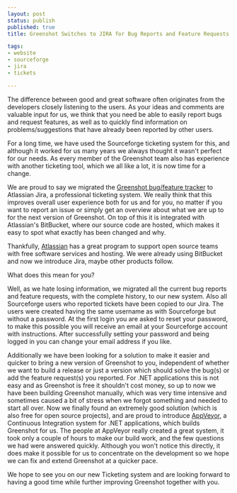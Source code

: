 ```yaml
---
layout: post
status: publish
published: true
title: Greenshot Switches to JIRA for Bug Reports and Feature Requests

tags:
- website
- sourceforge
- jira
- tickets

---
```

<p>The difference between good and great software often originates from the developers closely listening to the users. As your ideas and comments are valuable input for us, we think that you need be able to easily report bugs and request features, as well as to quickly find information on problems/suggestions that have already been reported by other users.</p>
<p>For a long time, we have used the Sourceforge ticketing system for this, and although it worked for us many years we always thought it wasn't perfect for our needs. As every member of the Greenshot team also has experience with another ticketing tool, which we all like a lot, it is now time for a change.</p>
<p>We are proud to say we migrated the <a href="/tickets/" target="_blank">Greenshot bug/feature tracker</a> to Atlassian Jira, a professional ticketing system. We really think that this improves overall user experience both for us and for you, no matter if you want to report an issue or simply get an overview about what we are up to for the next version of Greenshot. On top of this it is integrated with Atlassian's BitBucket, where our source code are hosted, which makes it easy to spot what exactly has been changed and why.</p>
<p>Thankfully, <a href="https://www.atlassian.com/" target="_blank">Atlassian</a> has a great program to support open source teams with free software services and hosting. We were already using BitBucket and now we introduce Jira, maybe other products follow.</p>
<p>What does this mean for you?</p>
<p>Well, as we hate losing information, we migrated all the current bug reports and feature requests, with the complete history, to our new system. Also all Sourceforge users who reported tickets have been copied to our Jira. The users were created having the same username as with Sourceforge but without a password. At the first login you are asked to reset your password, to make this possible you will receive an email at your Sourceforge account with instructions. After successfully setting your password and being logged in you can change your email address if you like.</p>
<p>Additionally we have been looking for a solution to make it easier and quicker to bring a new version of Greenshot to you, independent of whether we want to build a release or just a version which should solve the bug(s) or add the feature request(s) you reported. For .NET applications this is not easy and as Greenshot is free it shouldn't cost money, so up to now we have been building Greenshot manually, which was very time intensive and sometimes caused a bit of stress when we forgot something and needed to start all over. Now we finally found an extremely good solution (which is also free for open source projects), and are proud to introduce <a href="http://www.appveyor.com/" target="_blank">AppVeyor</a>, a Continuous Integration system for .NET applications, which builds Greenshot for us. The people at AppVeyor really created a great system, it took only a couple of hours to make our build work, and the few questions we had were answered quickly. Although you won't notice this directly, it does make it possible for us to concentrate on the development so we hope we can fix and extend Greenshot at a quicker pace.</p>
<p>We hope to see you on our new Ticketing system and are looking forward to having a good time while further improving Greenshot together with you.</p>
